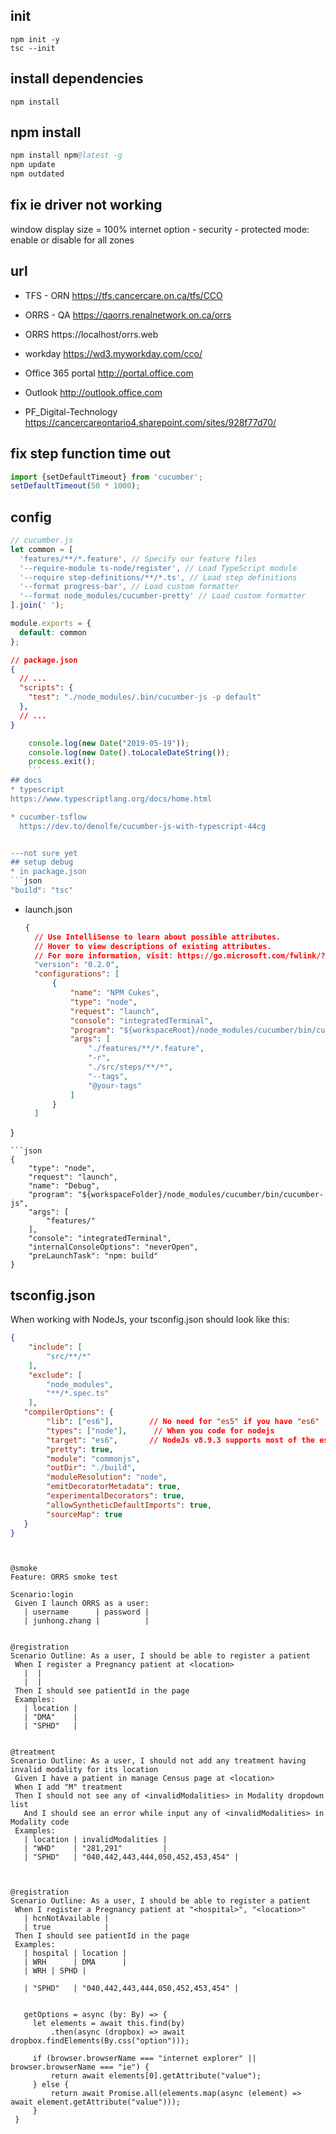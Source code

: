 ## init
```shell script
npm init -y
tsc --init
```

## install dependencies
```shell script
npm install
```

## npm install
```s
npm install npm@latest -g
npm update
npm outdated
```

## fix ie driver not working
window display size = 100%
internet option - security - protected mode: enable or disable for all zones

## url
* TFS - ORN
https://tfs.cancercare.on.ca/tfs/CCO 
* ORRS - QA
https://qaorrs.renalnetwork.on.ca/orrs
* ORRS
https://localhost/orrs.web

* workday
https://wd3.myworkday.com/cco/
* Office 365 portal 
http://portal.office.com
* Outlook 
http://outlook.office.com
* PF_Digital-Technology
https://cancercareontario4.sharepoint.com/sites/928f77d70/ 


## fix step function time out
```typescript
import {setDefaultTimeout} from 'cucumber';
setDefaultTimeout(50 * 1000);
```

## config
```js
// cucumber.js
let common = [
  'features/**/*.feature', // Specify our feature files
  '--require-module ts-node/register', // Load TypeScript module
  '--require step-definitions/**/*.ts', // Load step definitions
  '--format progress-bar', // Load custom formatter
  '--format node_modules/cucumber-pretty' // Load custom formatter
].join(' ');

module.exports = {
  default: common
};
```

```json
// package.json
{
  // ...
  "scripts": {
    "test": "./node_modules/.bin/cucumber-js -p default"
  },
  // ...
}
```
```typescript
    console.log(new Date("2019-05-19"));
    console.log(new Date().toLocaleDateString());
    process.exit();
    ```
## docs
* typescript
https://www.typescriptlang.org/docs/home.html

* cucumber-tsflow
  https://dev.to/denolfe/cucumber-js-with-typescript-44cg


---not sure yet
## setup debug
* in package.json
```json
"build": "tsc"
```

* launch.json
  ```json
  {
    // Use IntelliSense to learn about possible attributes.
    // Hover to view descriptions of existing attributes.
    // For more information, visit: https://go.microsoft.com/fwlink/?linkid=830387
    "version": "0.2.0",
    "configurations": [
        {
            "name": "NPM Cukes",
            "type": "node",
            "request": "launch",
            "console": "integratedTerminal",
            "program": "${workspaceRoot}/node_modules/cucumber/bin/cucumber-js",
            "args": [
                "./features/**/*.feature",
                "-r",
                "./src/steps/**/*",
                "--tags",
                "@your-tags"
            ]
        }
    ]
}
```
```json
{
    "type": "node",
    "request": "launch",
    "name": "Debug",
    "program": "${workspaceFolder}/node_modules/cucumber/bin/cucumber-js",
    "args": [
        "features/"
    ],
    "console": "integratedTerminal",
    "internalConsoleOptions": "neverOpen",
    "preLaunchTask": "npm: build"
}
```
## tsconfig.json
When working with NodeJs, your tsconfig.json should look like this:
```json
{
    "include": [
        "src/**/*"
    ],
    "exclude": [
        "node_modules",
        "**/*.spec.ts"
    ],
   "compilerOptions": {
        "lib": ["es6"],        // No need for "es5" if you have "es6"
        "types": ["node"],      // When you code for nodejs
        "target": "es6",       // NodeJs v8.9.3 supports most of the es6 features
        "pretty": true,
        "module": "commonjs",
        "outDir": "./build",
        "moduleResolution": "node",
        "emitDecoratorMetadata": true,
        "experimentalDecorators": true,
        "allowSyntheticDefaultImports": true,
        "sourceMap": true
   }
}
```


   ```cucumber
 

@smoke
Feature: ORRS smoke test

  Scenario:login
    Given I launch ORRS as a user:
      | username      | password |
      | junhong.zhang |          |

 
   @registration
  Scenario Outline: As a user, I should be able to register a patient
    When I register a Pregnancy patient at <location>
      |  |
      |  |
    Then I should see patientId in the page
    Examples:
      | location |
      | "DMA"    |
      | "SPHD"   |


  @treatment
  Scenario Outline: As a user, I should not add any treatment having invalid modality for its location
    Given I have a patient in manage Census page at <location>
    When I add "M" treatment
    Then I should not see any of <invalidModalities> in Modality dropdown list
      And I should see an error while input any of <invalidModalities> in Modality code
    Examples:
      | location | invalidModalities |
      | "WHD"    | "281,291"         |
      | "SPHD"   | "040,442,443,444,050,452,453,454" |
   
   

 @registration
  Scenario Outline: As a user, I should be able to register a patient
    When I register a Pregnancy patient at "<hospital>", "<location>"
      | hcnNotAvailable | 
      | true            |     
    Then I should see patientId in the page
    Examples:
      | hospital | location |
      | WRH      | DMA      |
      | WRH | SPHD |

      | "SPHD"   | "040,442,443,444,050,452,453,454" |


      getOptions = async (by: By) => {
        let elements = await this.find(by)
            .then(async (dropbox) => await dropbox.findElements(By.css("option")));

        if (browser.browserName === "internet explorer" || browser.browserName === "ie") {
            return await elements[0].getAttribute("value");
        } else {
            return await Promise.all(elements.map(async (element) => await element.getAttribute("value")));
        }
    }
